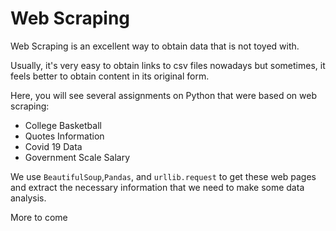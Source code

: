 # Web Scraping


Web Scraping is an excellent way to obtain data that is not toyed with.

Usually, it's very easy to obtain links to csv files nowadays but sometimes, it feels better to obtain content in its original form.

Here, you will see several assignments on Python that were based on web scraping:

- College Basketball
- Quotes Information
- Covid 19 Data
- Government Scale Salary

We use `BeautifulSoup`,`Pandas`, and `urllib.request` to get these web pages and extract the necessary information that we need to make some data analysis.

More to come